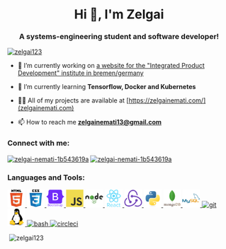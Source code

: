 <h1 align="center">Hi 👋, I'm Zelgai</h1>
<h3 align="center">A systems-engineering student and software developer!</h3>

<p align="left"> <a href="https://github.com/ryo-ma/github-profile-trophy"><img src="https://github-profile-trophy.vercel.app/?username=zelgai123" alt="zelgai123" /></a> </p>

- 🔭 I’m currently working on [a website for the "Integrated Product Development" institute in bremen/germany](https://github.com/Web-App-zur-Einzelblattmontagen/offshoreSingleBladeAssembly)

- 🌱 I’m currently learning **Tensorflow, Docker and Kubernetes**

- 👨‍💻 All of my projects are available at [https://zelgainemati.com/](zelgainemati.com)

- 📫 How to reach me **zelgainemati13@gmail.com**

<h3 align="left">Connect with me:</h3>
<p align="left">
<a href="https://linkedin.com/in/zelgai-nemati-1b543619a" target="blank"><img align="center" src="https://cdn.jsdelivr.net/npm/simple-icons@3.0.1/icons/linkedin.svg" alt="zelgai-nemati-1b543619a" height="30" width="40" /></a>
<a href="https://www.xing.com/profile/Zelgai_Nemati/portfolio" target="blank"><img align="center" src="https://cdn.jsdelivr.net/npm/simple-icons@3.0.1/icons/xing.svg" alt="zelgai-nemati-1b543619a" height="30" width="40" /></a>
</p>

<h3 align="left">Languages and Tools:</h3>
<p align="left">
<a href="https://www.w3.org/html/" target="_blank"> <img src="https://raw.githubusercontent.com/devicons/devicon/master/icons/html5/html5-original-wordmark.svg" alt="html5" width="40" height="40"/> </a> 
<a href="https://www.w3schools.com/css/" target="_blank"> <img src="https://raw.githubusercontent.com/devicons/devicon/master/icons/css3/css3-original-wordmark.svg" alt="css3" width="40" height="40"/> </a>
<a href="https://getbootstrap.com" target="_blank"> <img src="https://raw.githubusercontent.com/devicons/devicon/master/icons/bootstrap/bootstrap-plain-wordmark.svg" alt="bootstrap" width="40" height="40"/> </a>
<a href="https://developer.mozilla.org/en-US/docs/Web/JavaScript" target="_blank"> <img src="https://raw.githubusercontent.com/devicons/devicon/master/icons/javascript/javascript-original.svg" alt="javascript" width="40" height="40"/> </a>
 <a href="https://nodejs.org" target="_blank"> <img src="https://raw.githubusercontent.com/devicons/devicon/master/icons/nodejs/nodejs-original-wordmark.svg" alt="nodejs" width="40" height="40"/> </a>
<a href="https://reactjs.org/" target="_blank"> <img src="https://raw.githubusercontent.com/devicons/devicon/master/icons/react/react-original-wordmark.svg" alt="react" width="40" height="40"/> </a>
<a href="https://redux.js.org" target="_blank"> <img src="https://raw.githubusercontent.com/devicons/devicon/master/icons/redux/redux-original.svg" alt="redux" width="40" height="40"/> </a>   
<a href="https://www.python.org" target="_blank"> <img src="https://raw.githubusercontent.com/devicons/devicon/master/icons/python/python-original.svg" alt="python" width="40" height="40"/> </a>
<a href="https://www.mongodb.com/" target="_blank"> <img src="https://raw.githubusercontent.com/devicons/devicon/master/icons/mongodb/mongodb-original-wordmark.svg" alt="mongodb" width="40" height="40"/> </a> 
<a href="https://www.mysql.com/" target="_blank"> <img src="https://raw.githubusercontent.com/devicons/devicon/master/icons/mysql/mysql-original-wordmark.svg" alt="mysql" width="40" height="40"/> </a>
<a href="https://git-scm.com/" target="_blank"> <img src="https://www.vectorlogo.zone/logos/git-scm/git-scm-icon.svg" alt="git" width="40" height="40"/> </a>
<a href="https://www.linux.org/" target="_blank"> <img src="https://raw.githubusercontent.com/devicons/devicon/master/icons/linux/linux-original.svg" alt="linux" width="40" height="40"/> </a>
<a href="https://www.gnu.org/software/bash/" target="_blank"> <img src="https://www.vectorlogo.zone/logos/gnu_bash/gnu_bash-icon.svg" alt="bash" width="40" height="40"/> </a> 
<a href="https://circleci.com" target="_blank"> <img src="https://www.vectorlogo.zone/logos/circleci/circleci-icon.svg" alt="circleci" width="40" height="40"/> </a>  

 
 
 

</p>

<p>&nbsp;<img align="center" src="https://github-readme-stats.vercel.app/api?username=zelgai123&show_icons=true&locale=en" alt="zelgai123" /></p>

